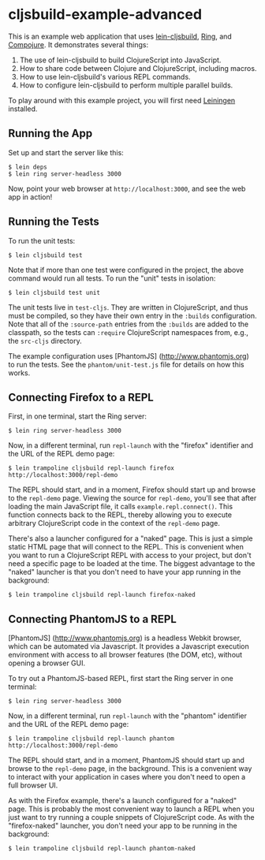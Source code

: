 # cljsbuild-example-advanced

This is an example web application that uses [lein-cljsbuild][1],
[Ring][2], and [Compojure][3]. It demonstrates several things:

1. The use of lein-cljsbuild to build ClojureScript into JavaScript.
2. How to share code between Clojure and ClojureScript, including macros.
3. How to use lein-cljsbuild's various REPL commands.
4. How to configure lein-cljsbuild to perform multiple parallel builds.

To play around with this example project, you will first need
[Leiningen][4] installed.

## Running the App

Set up and start the server like this:

    $ lein deps
    $ lein ring server-headless 3000

Now, point your web browser at `http://localhost:3000`, and see the web app in action!

## Running the Tests

To run the unit tests:

    $ lein cljsbuild test

Note that if more than one test were configured in the project, the above command would
run all tests.  To run the "unit" tests in isolation:

    $ lein cljsbuild test unit

The unit tests live in `test-cljs`.  They are written in ClojureScript, and thus must
be compiled, so they have their own entry in the `:builds` configuration.  Note that
all of the `:source-path` entries from the `:builds` are added to the classpath, so
the tests can `:require` ClojureScript namespaces from, e.g., the `src-cljs` directory.

The example configuration uses [PhantomJS] (http://www.phantomjs.org) to run the tests.
See the `phantom/unit-test.js` file for details on how this works.

## Connecting Firefox to a REPL

First, in one terminal, start the Ring server:

    $ lein ring server-headless 3000

Now, in a different terminal, run `repl-launch` with the "firefox" identifier and the URL of the REPL demo page:

    $ lein trampoline cljsbuild repl-launch firefox http://localhost:3000/repl-demo

The REPL should start, and in a moment, Firefox should start up and browse to the `repl-demo`
page.  Viewing the source for `repl-demo`, you'll see that after loading the main JavaScript
file, it calls `example.repl.connect()`.  This function connects back to the REPL, thereby
allowing you to execute arbitrary ClojureScript code in the context of the `repl-demo` page.

There's also a launcher configured for a "naked" page.  This is just a simple static
HTML page that will connect to the REPL.  This is convenient when you want to run
a ClojureScript REPL with access to your project, but don't need a specific page to
be loaded at the time.  The biggest advantage to the "naked" launcher is that you don't
need to have your app running in the background:

    $ lein trampoline cljsbuild repl-launch firefox-naked

## Connecting PhantomJS to a REPL

[PhantomJS] (http://www.phantomjs.org) is a headless Webkit browser, which can be automated
via Javascript.  It provides a Javascript execution environment with access to all browser
features (the DOM, etc), without opening a browser GUI.

To try out a PhantomJS-based REPL, first start the Ring server in one terminal:

    $ lein ring server-headless 3000

Now, in a different terminal, run `repl-launch` with the "phantom" identifier and the URL of the REPL demo page:

    $ lein trampoline cljsbuild repl-launch phantom http://localhost:3000/repl-demo

The REPL should start, and in a moment, PhantomJS should start up and browse to the `repl-demo`
page, in the background.  This is a convenient way to interact with your application in cases
where you don't need to open a full browser UI.

As with the Firefox example, there's a launch configured for a "naked" page.  This is probably
the most convenient way to launch a REPL when you just want to try running a couple snippets
of ClojureScript code.  As with the "firefox-naked" launcher, you don't need your app to be
running in the background:

    $ lein trampoline cljsbuild repl-launch phantom-naked

[1]: https://github.com/emezeske/lein-cljsbuild
[2]: https://github.com/mmcgrana/ring
[3]: https://github.com/weavejester/compojure
[4]: https://github.com/technomancy/leiningen
